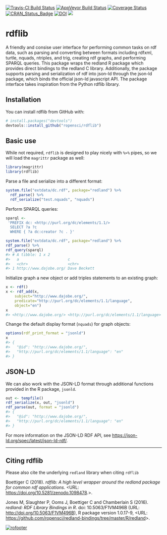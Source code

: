 
[![Travis-CI Build Status](https://travis-ci.org/ropensci/rdflib.svg?branch=master)](https://travis-ci.org/ropensci/rdflib) [![AppVeyor Build Status](https://ci.appveyor.com/api/projects/status/github/cboettig/rdflib?branch=master&svg=true)](https://ci.appveyor.com/project/cboettig/rdflib) [![Coverage Status](https://img.shields.io/codecov/c/github/ropensci/rdflib/master.svg)](https://codecov.io/github/ropensci/rdflib?branch=master) [![CRAN\_Status\_Badge](http://www.r-pkg.org/badges/version/rdflib)](https://cran.r-project.org/package=rdflib) [![DOI](https://zenodo.org/badge/100521776.svg)](https://zenodo.org/badge/latestdoi/100521776) [![](https://badges.ropensci.org/169_status.svg)](https://github.com/ropensci/onboarding/issues/169)

<!-- README.md is generated from README.Rmd. Please edit that file -->
rdflib
======

A friendly and consise user interface for performing common tasks on rdf data, such as parsing and converting between formats including rdfxml, turtle, nquads, ntriples, and trig, creating rdf graphs, and performing SPARQL queries. This package wraps the redland R package which provides direct bindings to the redland C library. Additionally, the package supports parsing and serialization of rdf into json-ld through the json-ld package, which binds the official json-ld javascript API. The package interface takes inspiration from the Python rdflib library.

Installation
------------

You can install rdflib from GitHub with:

``` r
# install.packages("devtools")
devtools::install_github("ropensci/rdflib")
```

Basic use
---------

While not required, `rdflib` is designed to play nicely with `%>%` pipes, so we will load the `magrittr` package as well:

``` r
library(magrittr)
library(rdflib)
```

Parse a file and serialize into a different format:

``` r
system.file("extdata/dc.rdf", package="redland") %>%
  rdf_parse() %>%
  rdf_serialize("test.nquads", "nquads")
```

Perform SPARQL queries:

``` r
sparql <-
 'PREFIX dc: <http://purl.org/dc/elements/1.1/>
  SELECT ?a ?c
  WHERE { ?a dc:creator ?c . }'

system.file("extdata/dc.rdf", package="redland") %>%
rdf_parse() %>%
rdf_query(sparql)
#> # A tibble: 1 x 2
#>   a                      c           
#>   <chr>                  <chr>       
#> 1 http://www.dajobe.org/ Dave Beckett
```

Initialize graph a new object or add triples statements to an existing graph:

``` r
x <- rdf()
x <- rdf_add(x, 
    subject="http://www.dajobe.org/",
    predicate="http://purl.org/dc/elements/1.1/language",
    object="en")
x
#> <http://www.dajobe.org/> <http://purl.org/dc/elements/1.1/language> "en" .
```

Change the default display format (`nquads`) for graph objects:

``` r
options(rdf_print_format = "jsonld")
x
#> {
#>   "@id": "http://www.dajobe.org/",
#>   "http://purl.org/dc/elements/1.1/language": "en"
#> }
```

JSON-LD
-------

We can also work with the JSON-LD format through additional functions provided in the R package, `jsonld`.

``` r
out <- tempfile()
rdf_serialize(x, out, "jsonld")
rdf_parse(out, format = "jsonld")
#> {
#>   "@id": "http://www.dajobe.org/",
#>   "http://purl.org/dc/elements/1.1/language": "en"
#> }
```

For more information on the JSON-LD RDF API, see <https://json-ld.org/spec/latest/json-ld-rdf/>.

------------------------------------------------------------------------

Citing rdflib
-------------

Please also cite the underlying `redland` library when citing `rdflib`

Boettiger C (2018). *rdflib: A high level wrapper around the redland package for common rdf applications*. &lt;URL: <https://doi.org/10.5281/zenodo.1098478>.&gt;.

Jones M, Slaughter P, Ooms J, Boettiger C and Chamberlain S (2016). *redland: RDF Library Bindings in R*. doi: 10.5063/F1VM496B (URL: <http://doi.org/10.5063/F1VM496B>), R package version 1.0.17-9, &lt;URL: <https://github.com/ropensci/redland-bindings/tree/master/R/redland>&gt;.

[![rofooter](http://ropensci.org/public_images/github_footer.png)](http://ropensci.org)

